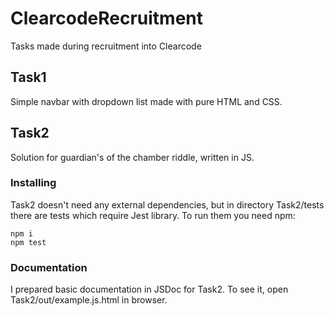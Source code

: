 # ClearcodeRecruitment

Tasks made during recruitment into Clearcode

## Task1

Simple navbar with dropdown list made with pure HTML and CSS.

## Task2

Solution for guardian's of the chamber riddle, written in JS. 

### Installing

Task2 doesn't need any external dependencies, but in directory Task2/tests there are tests which require Jest library. To run them you need npm:

```
npm i
npm test
```

### Documentation

I prepared basic documentation in JSDoc for Task2. To see it, open Task2/out/example.js.html in browser.
